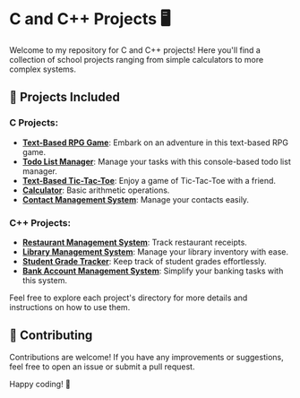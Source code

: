 # C and C++ Projects 🖥️

Welcome to my repository for C and C++ projects! Here you'll find a collection of school projects ranging from simple calculators to more complex systems.

## 🚀 Projects Included
### C Projects:
- [**Text-Based RPG Game**](./Text-Based_RPG.c): Embark on an adventure in this text-based RPG game.
- [**Todo List Manager**](./To-Do_list_Manager.c): Manage your tasks with this console-based todo list manager.
- [**Text-Based Tic-Tac-Toe**](./Tic_Tac_Toe.c): Enjoy a game of Tic-Tac-Toe with a friend.
- [**Calculator**](./Calculator.c): Basic arithmetic operations.
- [**Contact Management System**](./Contact_Management_System.c): Manage your contacts easily.

### C++ Projects:
- [**Restaurant Management System**](./Restaurant.cpp): Track restaurant receipts.
- [**Library Management System**](./Library_Management_System.cpp): Manage your library inventory with ease.
- [**Student Grade Tracker**](./Student_Grade_System.cpp): Keep track of student grades effortlessly.
- [**Bank Account Management System**](./Bank_Account_Management_System.cpp): Simplify your banking tasks with this system.

Feel free to explore each project's directory for more details and instructions on how to use them.

## 🤝 Contributing
Contributions are welcome! If you have any improvements or suggestions, feel free to open an issue or submit a pull request.

Happy coding! 🌟
